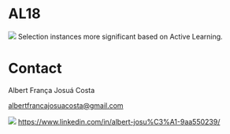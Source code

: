 # AL18 
<img src="https://skillicons.dev/icons?i=py" />
Selection instances more significant based on Active Learning.




# Contact
Albert França Josuá Costa


albertfrancajosuacosta@gmail.com

<img src="https://skillicons.dev/icons?i=linkedin" /> https://www.linkedin.com/in/albert-josu%C3%A1-9aa550239/

 
